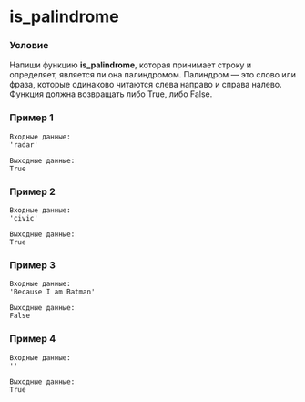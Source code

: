 # is_palindrome

### **Условие**

Напиши функцию **is_palindrome**, которая принимает строку и определяет, является ли она палиндромом. Палиндром — это слово или фраза, которые одинаково читаются слева направо и справа налево. Функция должна возвращать либо True, либо False.

### Пример 1

```
Входные данные:
'radar'

Выходные данные:
True
```

### Пример 2

```
Входные данные:
'civic'

Выходные данные:
True
```

### Пример 3

```
Входные данные:
'Because I am Batman'

Выходные данные:
False
```

### Пример 4

```
Входные данные:
''

Выходные данные:
True
```